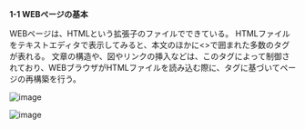 **1-1 WEBページの基本**

WEBページは、HTMLという拡張子のファイルでできている。
HTMLファイルをテキストエディタで表示してみると、本文のほかに<>で囲まれた多数のタグが表れる。
文章の構造や、図やリンクの挿入などは、このタグによって制御されており、WEBブラウザがHTMLファイルを読み込む際に、タグに基づいてページの再構築を行う。

![image](http://www.ei-ic.sakura.ne.jp/handson20180721/img/1-1_01.png)


![image](http://www.ei-ic.sakura.ne.jp/handson20180721/img/1-1_02.png)
